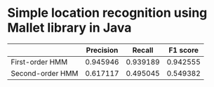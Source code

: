 # Simple location recognition using Mallet library in Java

| | Precision | Recall | F1 score |
|--|----------| -------| -------- |
| First-order HMM | 0.945946 | 0.939189 | 0.942555 |
| Second-order HMM | 0.617117 | 0.495045 | 0.549382 |
